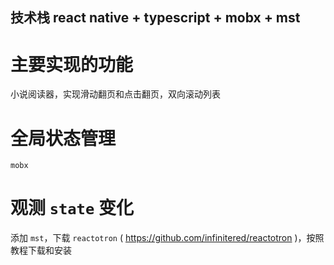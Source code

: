 ## 技术栈 react native + typescript + mobx + mst

# 主要实现的功能
  小说阅读器，实现滑动翻页和点击翻页，双向滚动列表

# 全局状态管理
  `mobx`

# 观测 `state` 变化 
  添加 `mst`，下载 `reactotron` ( https://github.com/infinitered/reactotron )，按照教程下载和安装

